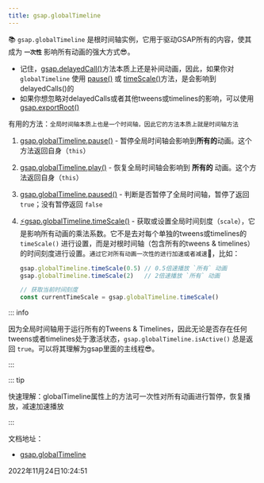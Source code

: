 ```yaml
---
title: gsap.globalTimeline
---
```


📚 `gsap.globalTimeline` 是根时间轴实例，它用于驱动GSAP所有的内容，使其成为 **`一次性`** 影响所有动画的强大方式😎。

- 记住，[gsap.delayedCall()](../methods/delayedCall)方法本质上还是补间动画，因此，如果你对 `globalTimeline` 使用 [pause()](https://greensock.com/docs/v3/GSAP/Timeline/pause()) 或 [timeScale()](https://greensock.com/docs/v3/GSAP/Timeline/timeScale())方法，是会影响到delayedCalls()的
- 如果你想忽略对delayedCalls或者其他tweens或timelines的影响，可以使用 [gsap.exportRoot()](../methods/exportRoot)

有用的方法：`全局时间轴本质上也是一个时间轴，因此它的方法本质上就是时间轴方法`

1. [gsap.globalTimeline.pause()](https://greensock.com/docs/v3/GSAP/Timeline/pause()) - 暂停全局时间轴会影响到**所有的**动画。这个方法返回自身（`this`）

2. [gsap.globalTimeline.play()](https://greensock.com/docs/v3/GSAP/Timeline/play()) - 恢复全局时间轴会影响到 **所有的** 动画。这个方法返回自身（`this`）

3. [gsap.globalTimeline.paused()](https://greensock.com/docs/v3/GSAP/Timeline/paused()) - 判断是否暂停了全局时间轴，暂停了返回 `true`；没有暂停返回 `false`

4. [⚡gsap.globalTimeline.timeScale()](https://greensock.com/docs/v3/GSAP/Timeline/timeScale()) - 获取或设置全局时间刻度（`scale`），它是影响所有动画的乘法系数。它不是去对每个单独的tweens或timelines的 `timeScale()` 进行设置，而是对根时间轴（包含所有的tweens & timelines）的时间刻度进行设置。`通过它对所有动画一次性的进行加速或者减速`🤩，比如：

   ```js
   gsap.globalTimeline.timeScale(0.5) // 0.5倍速播放 `所有` 动画
   gsap.globalTimeline.timeScale(2)   // 2倍速播放 `所有` 动画
   
   // 获取当前时间刻度
   const currentTimeScale = gsap.globalTimeline.timeScale()
   ```

   

::: info

因为全局时间轴用于运行所有的Tweens & Timelines，因此无论是否存在任何tweens或者timelines处于激活状态，`gsap.globalTimeline.isActive()` 总是返回 `true`。可以将其理解为gsap里面的主线程😎。

:::



::: tip

快速理解：globalTimeline属性上的方法可一次性对所有动画进行暂停，恢复播放，减速加速播放

:::



文档地址：

- [gsap.globalTimeline](https://greensock.com/docs/v3/GSAP/gsap.globalTimeline)



2022年11月24日10:24:51


